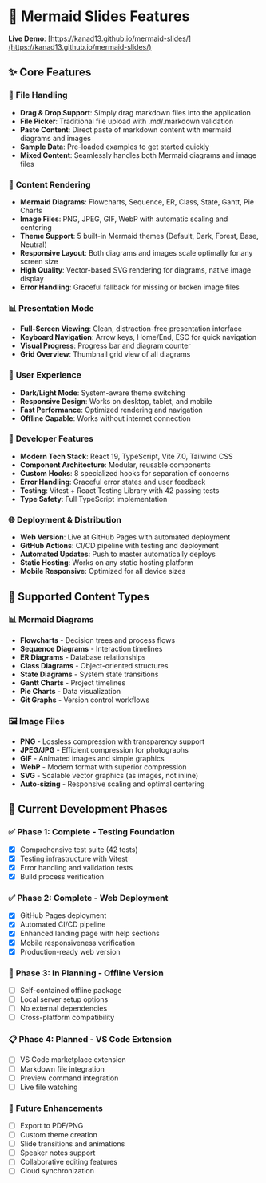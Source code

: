# 🚀 Mermaid Slides Features

**Live Demo**: [https://kanad13.github.io/mermaid-slides/](https://kanad13.github.io/mermaid-slides/)

## ✨ Core Features

### 📁 **File Handling**
- **Drag & Drop Support**: Simply drag markdown files into the application
- **File Picker**: Traditional file upload with .md/.markdown validation
- **Paste Content**: Direct paste of markdown content with mermaid diagrams and images
- **Sample Data**: Pre-loaded examples to get started quickly
- **Mixed Content**: Seamlessly handles both Mermaid diagrams and image files

### 🎨 **Content Rendering** 
- **Mermaid Diagrams**: Flowcharts, Sequence, ER, Class, State, Gantt, Pie Charts
- **Image Files**: PNG, JPEG, GIF, WebP with automatic scaling and centering
- **Theme Support**: 5 built-in Mermaid themes (Default, Dark, Forest, Base, Neutral)
- **Responsive Layout**: Both diagrams and images scale optimally for any screen size
- **High Quality**: Vector-based SVG rendering for diagrams, native image display
- **Error Handling**: Graceful fallback for missing or broken image files

### 📊 **Presentation Mode**
- **Full-Screen Viewing**: Clean, distraction-free presentation interface
- **Keyboard Navigation**: Arrow keys, Home/End, ESC for quick navigation
- **Visual Progress**: Progress bar and diagram counter
- **Grid Overview**: Thumbnail grid view of all diagrams

### 🌙 **User Experience**
- **Dark/Light Mode**: System-aware theme switching
- **Responsive Design**: Works on desktop, tablet, and mobile
- **Fast Performance**: Optimized rendering and navigation
- **Offline Capable**: Works without internet connection

### 🔧 **Developer Features**
- **Modern Tech Stack**: React 19, TypeScript, Vite 7.0, Tailwind CSS
- **Component Architecture**: Modular, reusable components
- **Custom Hooks**: 8 specialized hooks for separation of concerns
- **Error Handling**: Graceful error states and user feedback
- **Testing**: Vitest + React Testing Library with 42 passing tests
- **Type Safety**: Full TypeScript implementation

### 🌐 **Deployment & Distribution**
- **Web Version**: Live at GitHub Pages with automated deployment
- **GitHub Actions**: CI/CD pipeline with testing and deployment
- **Automated Updates**: Push to master automatically deploys
- **Static Hosting**: Works on any static hosting platform
- **Mobile Responsive**: Optimized for all device sizes

## 🎯 **Supported Content Types**

### 📊 **Mermaid Diagrams**
- **Flowcharts** - Decision trees and process flows
- **Sequence Diagrams** - Interaction timelines  
- **ER Diagrams** - Database relationships
- **Class Diagrams** - Object-oriented structures
- **State Diagrams** - System state transitions
- **Gantt Charts** - Project timelines
- **Pie Charts** - Data visualization
- **Git Graphs** - Version control workflows

### 🖼️ **Image Files**
- **PNG** - Lossless compression with transparency support
- **JPEG/JPG** - Efficient compression for photographs
- **GIF** - Animated images and simple graphics  
- **WebP** - Modern format with superior compression
- **SVG** - Scalable vector graphics (as images, not inline)
- **Auto-sizing** - Responsive scaling and optimal centering

## 🚀 **Current Development Phases**

### ✅ **Phase 1: Complete** - Testing Foundation
- [x] Comprehensive test suite (42 tests)
- [x] Testing infrastructure with Vitest
- [x] Error handling and validation tests
- [x] Build process verification

### ✅ **Phase 2: Complete** - Web Deployment  
- [x] GitHub Pages deployment
- [x] Automated CI/CD pipeline
- [x] Enhanced landing page with help sections
- [x] Mobile responsiveness verification
- [x] Production-ready web version

### 🚧 **Phase 3: In Planning** - Offline Version
- [ ] Self-contained offline package
- [ ] Local server setup options
- [ ] No external dependencies
- [ ] Cross-platform compatibility

### 📋 **Phase 4: Planned** - VS Code Extension
- [ ] VS Code marketplace extension
- [ ] Markdown file integration
- [ ] Preview command integration
- [ ] Live file watching

### 🔮 **Future Enhancements**
- [ ] Export to PDF/PNG
- [ ] Custom theme creation
- [ ] Slide transitions and animations
- [ ] Speaker notes support
- [ ] Collaborative editing features
- [ ] Cloud synchronization
